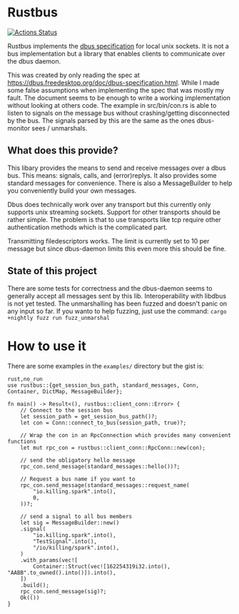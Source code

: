 # Rustbus
[![Actions Status](https://github.com/KillingSpark/rustbus/workflows/CI/badge.svg)](https://github.com/KillingSpark/rustbus/actions?query=workflow%3A"CI")

Rustbus implements the [dbus specification](https://dbus.freedesktop.org/doc/dbus-specification.html) for local unix sockets. It is not a bus implementation but a library
that enables clients to communicate over the dbus daemon.

This was created by only reading the spec at https://dbus.freedesktop.org/doc/dbus-specification.html. While I made some false assumptions when implementing the 
spec that was mostly my fault. The document seems to be enough to write a working implementation without looking at others code. The example in src/bin/con.rs is able
to listen to signals on the message bus without crashing/getting  disconnected by the bus. The signals parsed by this are the same as the ones dbus-monitor sees / unmarshals.

## What does this provide?
This libary provides the means to send and receive messages over a dbus bus. This means: signals, calls, and (error)replys. It also provides some standard messages
for convenience. There is also a MessageBuilder to help you conveniently build your own messages.

Dbus does technically work over any transport but this currently only supports unix streaming sockets. Support for other transports should be rather simple. The problem is
that to use transports like tcp require other authentication methods which is the complicated part.

Transmitting filedescriptors works. The limit is currently set to 10 per message but since dbus-daemon limits this even more this should be fine.

## State of this project
There are some tests for correctness and the dbus-daemon seems to generally accept all messages sent by this lib. Interoperability with libdbus is not yet tested.
The unmarshalling has been fuzzed and doesn't panic on any input so far. If you wanto to help fuzzing, just use the command: `cargo +nightly fuzz run fuzz_unmarshal` 

# How to use it
There are some examples in the `examples/` directory but the gist is:
```
rust,no_run
use rustbus::{get_session_bus_path, standard_messages, Conn, Container, DictMap, MessageBuilder};

fn main() -> Result<(), rustbus::client_conn::Error> {
    // Connect to the session bus
    let session_path = get_session_bus_path()?;
    let con = Conn::connect_to_bus(session_path, true)?;

    // Wrap the con in an RpcConnection which provides many convenient functions
    let mut rpc_con = rustbus::client_conn::RpcConn::new(con);

    // send the obligatory hello message
    rpc_con.send_message(standard_messages::hello())?;

    // Request a bus name if you want to
    rpc_con.send_message(standard_messages::request_name(
        "io.killing.spark".into(),
        0,
    ))?;

    // send a signal to all bus members
    let sig = MessageBuilder::new()
    .signal(
        "io.killing.spark".into(),
        "TestSignal".into(),
        "/io/killing/spark".into(),
    )
    .with_params(vec![
        Container::Struct(vec![162254319i32.into(), "AABB".to_owned().into()]).into(),
    ])
    .build();
    rpc_con.send_message(sig)?;
    Ok(())
}
```
